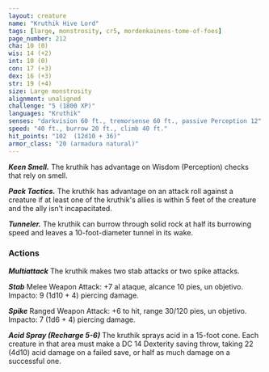 ```yaml
---
layout: creature
name: "Kruthik Hive Lord"
tags: [large, monstrosity, cr5, mordenkainens-tome-of-foes]
page_number: 212
cha: 10 (0)
wis: 14 (+2)
int: 10 (0)
con: 17 (+3)
dex: 16 (+3)
str: 19 (+4)
size: Large monstrosity
alignment: unaligned
challenge: "5 (1800 XP)"
languages: "Kruthik"
senses: "darkvision 60 ft., tremorsense 60 ft., passive Perception 12"
speed: "40 ft., burrow 20 ft., climb 40 ft."
hit_points: "102  (12d10 + 36)"
armor_class: "20 (armadura natural)"
---
```


***Keen Smell.*** The kruthik has advantage on Wisdom (Perception) checks that rely on smell.

***Pack Tactics.*** The kruthik has advantage on an attack roll against a creature if at least one of the kruthik's allies is within 5 feet of the creature and the ally isn't incapacitated.

***Tunneler.*** The kruthik can burrow through solid rock at half its burrowing speed and leaves a 10-foot-diameter tunnel in its wake.

### Actions

***Multiattack*** The kruthik makes two stab attacks or two spike attacks.

***Stab*** Melee Weapon Attack: +7 al ataque, alcance 10 pies, un objetivo. Impacto: 9 (1d10 + 4) piercing damage.

***Spike*** Ranged Weapon Attack: +6 to hit, range 30/120 pies, un objetivo. Impacto: 7 (1d6 + 4) piercing damage.

***Acid Spray (Recharge 5-6)*** The kruthik sprays acid in a 15-foot cone. Each creature in that area must make a DC 14 Dexterity saving throw, taking 22 (4d10) acid damage on a failed save, or half as much damage on a successful one.